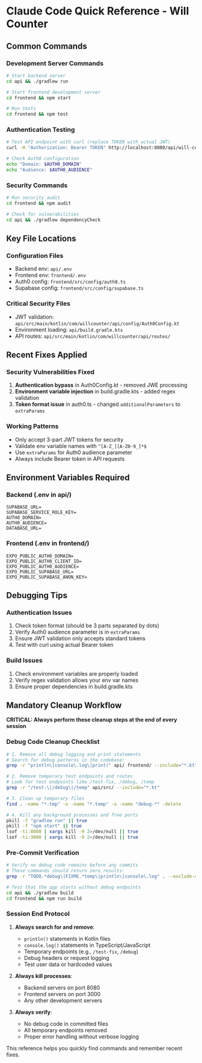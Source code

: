 # Claude Code Quick Reference - Will Counter

## Common Commands

### Development Server Commands
```bash
# Start backend server
cd api && ./gradlew run

# Start frontend development server
cd frontend && npm start

# Run tests
cd frontend && npm test
```

### Authentication Testing
```bash
# Test API endpoint with curl (replace TOKEN with actual JWT)
curl -H "Authorization: Bearer TOKEN" http://localhost:8080/api/will-counts/today

# Check Auth0 configuration
echo "Domain: $AUTH0_DOMAIN"
echo "Audience: $AUTH0_AUDIENCE"
```

### Security Commands  
```bash
# Run security audit
cd frontend && npm audit

# Check for vulnerabilities
cd api && ./gradlew dependencyCheck
```

## Key File Locations

### Configuration Files
- Backend env: `api/.env`
- Frontend env: `frontend/.env` 
- Auth0 config: `frontend/src/config/auth0.ts`
- Supabase config: `frontend/src/config/supabase.ts`

### Critical Security Files
- JWT validation: `api/src/main/kotlin/com/willcounter/api/config/Auth0Config.kt`
- Environment loading: `api/build.gradle.kts`
- API routes: `api/src/main/kotlin/com/willcounter/api/routes/`

## Recent Fixes Applied

### Security Vulnerabilities Fixed
1. **Authentication bypass** in Auth0Config.kt - removed JWE processing
2. **Environment variable injection** in build.gradle.kts - added regex validation  
3. **Token format issue** in auth0.ts - changed `additionalParameters` to `extraParams`

### Working Patterns
- Only accept 3-part JWT tokens for security
- Validate env variable names with `^[A-Z_][A-Z0-9_]*$`
- Use `extraParams` for Auth0 audience parameter
- Always include Bearer token in API requests

## Environment Variables Required

### Backend (.env in api/)
```
SUPABASE_URL=
SUPABASE_SERVICE_ROLE_KEY=
AUTH0_DOMAIN=
AUTH0_AUDIENCE=
DATABASE_URL=
```

### Frontend (.env in frontend/)
```
EXPO_PUBLIC_AUTH0_DOMAIN=
EXPO_PUBLIC_AUTH0_CLIENT_ID=
EXPO_PUBLIC_AUTH0_AUDIENCE=
EXPO_PUBLIC_SUPABASE_URL=
EXPO_PUBLIC_SUPABASE_ANON_KEY=
```

## Debugging Tips

### Authentication Issues
1. Check token format (should be 3 parts separated by dots)
2. Verify Auth0 audience parameter is in `extraParams`
3. Ensure JWT validation only accepts standard tokens
4. Test with curl using actual Bearer token

### Build Issues
1. Check environment variables are properly loaded
2. Verify regex validation allows your env var names
3. Ensure proper dependencies in build.gradle.kts

## Mandatory Cleanup Workflow

**CRITICAL: Always perform these cleanup steps at the end of every session**

### Debug Code Cleanup Checklist
```bash
# 1. Remove all debug logging and print statements
# Search for debug patterns in the codebase:
grep -r "println\|console\.log\|print(" api/ frontend/ --include="*.kt" --include="*.ts" --include="*.js"

# 2. Remove temporary test endpoints and routes
# Look for test endpoints like /test-fix, /debug, /temp
grep -r "/test-\|/debug\|/temp" api/src/ --include="*.kt"

# 3. Clean up temporary files
find . -name "*.tmp" -o -name "*.temp" -o -name "debug-*" -delete

# 4. Kill any background processes and free ports
pkill -f "gradlew run" || true
pkill -f "npm start" || true
lsof -ti:8080 | xargs kill -9 2>/dev/null || true
lsof -ti:3000 | xargs kill -9 2>/dev/null || true
```

### Pre-Commit Verification
```bash
# Verify no debug code remains before any commits
# These commands should return zero results:
grep -r "TODO.*debug\|FIXME.*temp\|println\|console\.log" . --exclude-dir=node_modules --exclude-dir=.git

# Test that the app starts without debug endpoints
cd api && ./gradlew build
cd frontend && npm run build
```

### Session End Protocol
1. **Always search for and remove**:
   - `println()` statements in Kotlin files
   - `console.log()` statements in TypeScript/JavaScript
   - Temporary endpoints (e.g., `/test-fix`, `/debug`)
   - Debug headers or request logging
   - Test user data or hardcoded values

2. **Always kill processes**:
   - Backend servers on port 8080
   - Frontend servers on port 3000
   - Any other development servers

3. **Always verify**:
   - No debug code in committed files
   - All temporary endpoints removed
   - Proper error handling without verbose logging

This reference helps you quickly find commands and remember recent fixes.